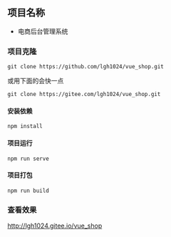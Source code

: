 ## 项目名称
- 电商后台管理系统

### 项目克隆
```
git clone https://github.com/lgh1024/vue_shop.git
``` 
或用下面的会快一点
```
git clone https://gitee.com/lgh1024/vue_shop.git
```
#### 安装依赖
```
npm install
```
#### 项目运行
```
npm run serve
```

#### 项目打包
```
npm run build
```

### 查看效果
http://lgh1024.gitee.io/vue_shop
